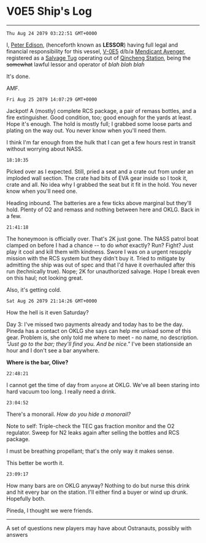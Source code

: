 # V0E5 Ship's Log
----
`Thu Aug 24 2079 03:22:51 GMT+0000`

I, <ins>Peter Edison</ins>, (henceforth known as **LESSOR**) having full legal and financial responsibility for this vessel, <ins>V-0E5</ins> d/b/a <ins>Mendicant Avenger</ins>, registered as a <ins>Salvage Tug</ins> operating out of <ins>Qincheng Station</ins>, being the ~~somewhat~~ lawful lessor and operator of *blah blah blah*

It's done.

AMF.

`Fri Aug 25 2079 14:07:29 GMT+0000`

Jackpot! A (mostly) complete RCS package, a pair of remass bottles, and a fire extinguisher. Good condition, too; good enough for the yards at least. Hope it's enough. The hold is mostly full; I grabbed some loose parts and plating on the way out. You never know when you'll need them.

I think I'm far enough from the hulk that I can get a few hours rest in transit without worrying about NASS.

`18:10:35`

Picked over as I expected. Still, pried a seat and a crate out from under an imploded wall section. The crate had bits of EVA gear inside so I took it, crate and all. No idea why I grabbed the seat but it fit in the hold. You never know when you'll need one.

Heading inbound. The batteries are a few ticks above marginal but they'll hold. Plenty of O2 and remass and nothing between here and OKLG. Back in a few.

`21:41:18`

The honeymoon is officially over. That's 2K just gone. The NASS patrol boat clamped on before I had a chance -- to do *what* exactly? Run? Fight? Just play it cool and kill them with kindness. Swore I was on a urgent resupply mission with the RCS system but they didn't buy it. Tried to mitigate by admitting the ship was out of spec and that I'd have it overhauled after this run (technically true). Nope; 2K for unauthorized salvage. Hope I break even on this haul; not looking great.

Also, it's getting cold.

`Sat Aug 26 2079 21:14:26 GMT+0000`

How the hell is it even Saturday?

Day 3: I've missed two payments already and today has to be the day. Pineda has a contact on OKLG she says can help me unload some of this gear. Problem is, she only told me where to meet - no name, no description. *"Just go to the bar; they'll find you. And be nice."* I've been stationside an hour and I don't see a bar anywhere.

__Where is the bar, Olive?__

`22:48:21`

I cannot get the time of day from `anyone` at OKLG. We've all been staring into hard vacuum too long. I really need a drink.

`23:04:52`

There's a monorail. *How do you hide a monorail?*

Note to self: Triple-check the TEC gas fraction monitor and the O2 regulator. Sweep for N2 leaks again after selling the bottles and RCS package.

I must be breathing propellant; that's the only way it makes sense.

This better be worth it.

`23:09:17`

How many bars are on OKLG anyway? Nothing to do but nurse this drink and hit every bar on the station. I'll either find a buyer or wind up drunk. Hopefully both.

Pineda, I thought we were friends.

----
A set of questions new players may have about Ostranauts, possibly with answers
